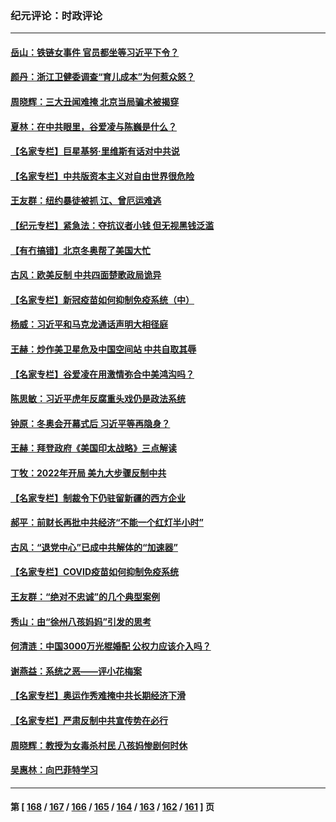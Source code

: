 ### 纪元评论：时政评论
---
#### [岳山：铁链女事件 官员都坐等习近平下令？](../../pages/nsc1025/n13586087.md) 
#### [颜丹：浙江卫健委调查“育儿成本”为何惹众怒？](../../pages/nsc1025/n13587128.md) 
#### [周晓辉：三大丑闻难掩 北京当局骗术被揭穿](../../pages/nsc1025/n13586694.md) 
#### [夏林：在中共眼里，谷爱凌与陈巍是什么？](../../pages/nsc1025/n13585322.md) 
#### [【名家专栏】巨星基努‧里维斯有话对中共说](../../pages/nsc1025/n13584394.md) 
#### [【名家专栏】中共版资本主义对自由世界很危险](../../pages/nsc1025/n13584338.md) 
#### [王友群：纽约暴徒被抓 江、曾厄运难逃](../../pages/nsc1025/n13585258.md) 
#### [【纪元专栏】紧急法：夺抗议者小钱 但无视黑钱泛滥](../../pages/nsc1025/n13585316.md) 
#### [【有冇搞错】北京冬奥帮了美国大忙](../../pages/nsc1025/n13582218.md) 
#### [古风：欧美反制 中共四面楚歌政局诡异](../../pages/nsc1025/n13583687.md) 
#### [【名家专栏】新冠疫苗如何抑制免疫系统（中）](../../pages/nsc1025/n13576027.md) 
#### [杨威：习近平和马克龙通话声明大相径庭](../../pages/nsc1025/n13581994.md) 
#### [王赫：炒作美卫星危及中国空间站 中共自取其辱](../../pages/nsc1025/n13582335.md) 
#### [【名家专栏】谷爱凌在用激情弥合中美鸿沟吗？](../../pages/nsc1025/n13581477.md) 
#### [陈思敏：习近平虎年反腐重头戏仍是政法系统](../../pages/nsc1025/n13580684.md) 
#### [钟原：冬奥会开幕式后 习近平等再隐身？](../../pages/nsc1025/n13579582.md) 
#### [王赫：拜登政府《美国印太战略》三点解读](../../pages/nsc1025/n13579494.md) 
#### [丁牧：2022年开局 美九大步骤反制中共](../../pages/nsc1025/n13579372.md) 
#### [【名家专栏】制裁令下仍驻留新疆的西方企业](../../pages/nsc1025/n13578609.md) 
#### [郝平：前财长再批中共经济“不能一个红灯半小时”](../../pages/nsc1025/n13579322.md) 
#### [古风：“退党中心”已成中共解体的“加速器”](../../pages/nsc1025/n13578261.md) 
#### [【名家专栏】COVID疫苗如何抑制免疫系统](../../pages/nsc1025/n13578785.md) 
#### [王友群：“绝对不忠诚”的几个典型案例](../../pages/nsc1025/n13577068.md) 
#### [秀山：由“徐州八孩妈妈”引发的思考](../../pages/nsc1025/n13577023.md) 
#### [何清涟：中国3000万光棍婚配 公权力应该介入吗？](../../pages/nsc1025/n13576860.md) 
#### [谢燕益：系统之恶——评小花梅案](../../pages/nsc1025/n13576765.md) 
#### [【名家专栏】奥运作秀难掩中共长期经济下滑](../../pages/nsc1025/n13576012.md) 
#### [【名家专栏】严肃反制中共宣传势在必行](../../pages/nsc1025/n13574764.md) 
#### [周晓辉：教授为女毒杀村民 八孩妈惨剧何时休](../../pages/nsc1025/n13576484.md) 
#### [吴惠林：向巴菲特学习](../../pages/nsc1025/n13576152.md) 

---
#### 第 [ [168](./168.md) / [167](./167.md) / [166](./166.md) / [165](./165.md) / [164](./164.md) / [163](./163.md) / [162](./162.md) / [161](./161.md) ] 页

